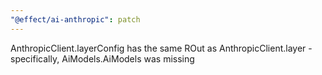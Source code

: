 ```yaml
---
"@effect/ai-anthropic": patch
---
```


AnthropicClient.layerConfig has the same ROut as AnthropicClient.layer - specifically, AiModels.AiModels was missing
